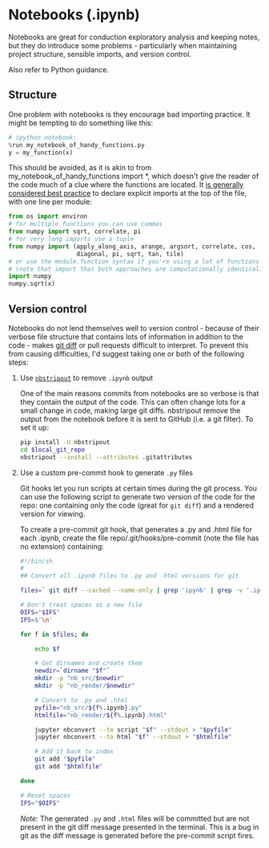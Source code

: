 
# Notebooks (.ipynb)

Notebooks are great for conduction exploratory analysis and keeping notes, but they do introduce some problems - particularly when maintaining project structure, sensible imports, and version control.

Also refer to Python guidance.

## Structure

One problem with notebooks is they encourage bad importing practice. It might be tempting to do something like this:

```python
# ipython notebook:
%run my_notebook_of_handy_functions.py
y = my_function(x)
```

This should be avoided, as it is akin to from my_notebook_of_handy_functions import *, which doesn't give the reader of the code much of a clue where the functions are located. It [is generally considered best practice](https://www.python.org/dev/peps/pep-0008/#id23) to declare explicit imports at the top of the file, with one line per module:

```python
from os import environ
# for multiple functions you can use commas
from numpy import sqrt, correlate, pi
# for very long imports use a tuple
from numpy import (apply_along_axis, arange, argsort, correlate, cos,
                   diagonal, pi, sqrt, tan, tile)
# or use the module.function syntax if you're using a lot of functions
# (note that import that both approaches are computationally identical)
import numpy
numpy.sqrt(x)
```


## Version control

Notebooks do not lend themselves well to version control - because of their verbose file structure that contains lots of information in addition to the code - makes [git diff](https://git-scm.com/docs/git-diff) or pull requests difficult to interpret. To prevent this from causing difficulties, I'd suggest taking one or both of the following steps:

1. Use [`nbstripout`](https://git-scm.com/docs/git-diff) to remove `.ipynb` output

    One of the main reasons commits from ​notebooks are so verbose is that they contain the output of the code. This can often change lots for a small change in code, making large git diffs. nbstripout remove the output from the notebook before it is sent to GitHub (i.e. a git filter). To set it up:

    ```bash
    pip install -U nbstripout
    cd $local_git_repo
    nbstripout --install --attributes .gitattributes
    ```

2. Use a custom pre-commit hook to generate `.py` files

    Git hooks let you run scripts at certain times during the git process. You can use the following script to generate two version of the code for the repo: one containing only the code (great for `git diff`) and a rendered version for viewing.

    To create a pre-commit git hook, that generates a .py and .html file for each .ipynb, create the file repo/.git/hooks/pre-commit (note the file has no extension) containing:

    ```bash
    #!/bin/sh
    #
    ## Convert all .ipynb files to .py and .html versions for git

    files=` git diff --cached --name-only | grep 'ipynb' | grep -v '.ipynb_checkpoints'`

    # Don't treat spaces as a new file
    OIFS="$IFS"
    IFS=$'\n'

    for f in $files; do

        echo $f

        # Get dirnames and create them
        newdir=`dirname "$f"`
        mkdir -p "nb_src/$newdir"
        mkdir -p "nb_render/$newdir"

        # Convert to .py and .html
        pyfile="nb_src/${f%.ipynb}.py"
        htmlfile="nb_render/${f%.ipynb}.html"

        jupyter nbconvert --to script "$f" --stdout > "$pyfile"
        jupyter nbconvert --to html "$f" --stdout > "$htmlfile"

        # Add it back to index
        git add "$pyfile"
        git add "$htmlfile"

    done

    # Reset spaces
    IFS="$OIFS"
    ```

    *Note*: The generated `.py` and `.html` files will be committed but are not present in the git diff message presented in the terminal. This is a bug in git as the diff message is generated before the pre-commit script fires.

